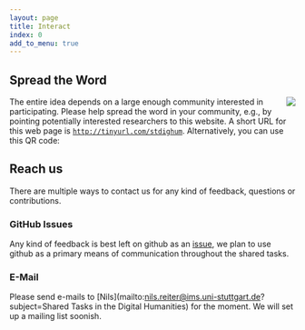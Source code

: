 ```yaml
---
layout: page
title: Interact
index: 0
add_to_menu: true
---
```


## Spread the Word

<div style="float:right;margin-left:20px;"><img style="border-radius:0" src="{{site.baseurl}}/assets/generic/qr.png" /></div>

The entire idea depends on a large enough community interested in participating. Please help spread the word in your community, e.g., by pointing potentially interested researchers to this website. A short URL for this web page is [`http://tinyurl.com/stdighum`](http://tinyurl.com/stdighum). Alternatively, you can use this QR code:

## Reach us

There are multiple ways to contact us for any kind of feedback, questions or contributions.

### GitHub Issues

Any kind of feedback is best left on github as an [issue](https://github.com/SharedTasksInTheDH/sharedtasksinthedh.github.io/issues), we plan to use github as a primary means of communication throughout the shared tasks.

### E-Mail

Please send e-mails to [Nils](mailto:nils.reiter@ims.uni-stuttgart.de?subject=Shared Tasks in the Digital Humanities) for the moment. We will set up a mailing list soonish.
